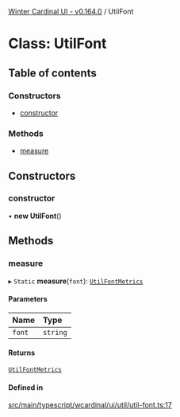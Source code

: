 [Winter Cardinal UI - v0.164.0](../index.md) / UtilFont

# Class: UtilFont

## Table of contents

### Constructors

- [constructor](UtilFont.md#constructor)

### Methods

- [measure](UtilFont.md#measure)

## Constructors

### constructor

• **new UtilFont**()

## Methods

### measure

▸ `Static` **measure**(`font`): [`UtilFontMetrics`](../interfaces/UtilFontMetrics.md)

#### Parameters

| Name | Type |
| :------ | :------ |
| `font` | `string` |

#### Returns

[`UtilFontMetrics`](../interfaces/UtilFontMetrics.md)

#### Defined in

[src/main/typescript/wcardinal/ui/util/util-font.ts:17](https://github.com/winter-cardinal/winter-cardinal-ui/blob/v0.164.0/src/main/typescript/wcardinal/ui/util/util-font.ts#L17)

